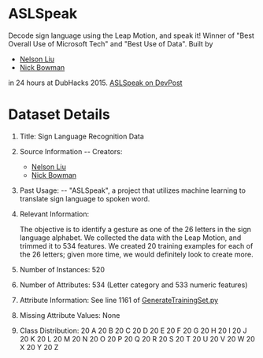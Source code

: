 # ASLSpeak
Decode sign language using the Leap Motion, and speak it!
Winner of "Best Overall Use of Microsoft Tech" and "Best Use of Data".
Built by
 - [Nelson Liu](https://github.com/nelson-liu/)
 - [Nick Bowman](https://github.com/nick-bowman)

in 24 hours at DubHacks 2015. [ASLSpeak on DevPost](http://devpost.com/software/aslspeak)

Dataset Details
================================

1. Title: Sign Language Recognition Data

2. Source Information
   -- Creators:
   - [Nelson Liu](https://github.com/nelson-liu/)
   - [Nick Bowman](https://github.com/nick-bowman)

3. Past Usage:
   -- "ASLSpeak", a project that utilizes machine learning to translate sign language to spoken word.

4. Relevant Information:

   The objective is to identify a gesture as one of the 26 letters in the sign language alphabet. We collected the data with the Leap Motion, and trimmed it to 534 features. We created 20 training examples for each of the 26 letters; given more time, we would definitely look to create more.

5. Number of Instances: 520

6. Number of Attributes: 534 (Letter category and 533 numeric features)

7. Attribute Information:
See line 1161 of [GenerateTrainingSet.py](https://github.com/nelson-liu/ASLSpeak/blob/master/GenerateTrainingSet.py)

8. Missing Attribute Values: None

9. Class Distribution:
 	20 A	20 B 20 C 20 D 20 E 20 F 20 G
 	20 H 20 I 20 J 20 K 20 L 20 M 20 N
 	20 O 20 P 20 Q 20 R 20 S 20 T 20 U
 	20 V 20 W 20 X 20 Y 20 Z

